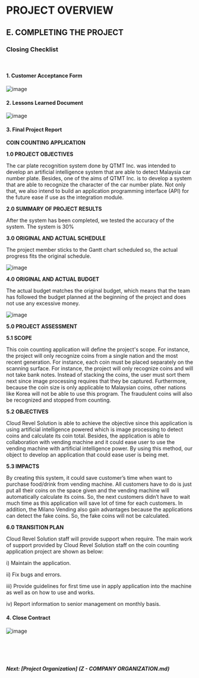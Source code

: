 # PROJECT OVERVIEW

## E. COMPLETING THE PROJECT
### Closing Checklist
<br>

#### 1. Customer Acceptance Form
![image](https://user-images.githubusercontent.com/121591140/211896717-38a7c044-2882-4121-8c04-3c550f84b5af.png)

#### 2. Lessons Learned Document
![image](https://user-images.githubusercontent.com/121591140/211913822-28a97234-3700-4153-9072-fbbea8509b42.png)


#### 3. Final Project Report
**COIN COUNTING APPLICATION**

**1.0 PROJECT OBJECTIVES**

The car plate recognition system done by QTMT Inc. was intended to develop an artificial intelligence system that are able to detect Malaysia car number plate. Besides, one of the aims of QTMT Inc. is to develop a system that are able to recognize the character of the car number plate. Not only that, we also intend to build an application programming interface (API) for the future ease if use as the integration module.

**2.0 SUMMARY OF PROJECT RESULTS**

After the system has been completed, we tested the accuracy of the system. The system is 30%

**3.0 ORIGINAL AND ACTUAL SCHEDULE**

The project member sticks to the Gantt chart scheduled so, the actual progress fits the original schedule.

![image](https://user-images.githubusercontent.com/121591140/211916067-66a0c094-3f5b-4c0f-8bcd-e452dc50e355.png)


**4.0 ORIGINAL AND ACTUAL BUDGET**

The actual budget matches the original budget, which means that the team has followed the budget planned at the beginning of the project and does not use any excessive money.

![image](https://user-images.githubusercontent.com/121591140/211896859-fb4a1d32-0963-4735-ac1f-ddce2f2104e6.png)

**5.0 PROJECT ASSESSMENT**

**5.1 SCOPE**

This coin counting application will define the project's scope. For instance, the project will only recognize coins from a single nation and the most recent generation. For instance, each coin must be placed separately on the scanning surface. For instance, the project will only recognize coins and will not take bank notes. Instead of stacking the coins, the user must sort them next since image processing requires that they be captured. Furthermore, because the coin size is only applicable to Malaysian coins, other nations like Korea will not be able to use this program. The fraudulent coins will also be recognized and stopped from counting.

**5.2 OBJECTIVES**

Cloud Revel Solution is able to achieve the objective since this application is using artificial intelligence powered which is image processing to detect coins and calculate its coin total. Besides, the application is able to collaboration with vending machine and it could ease user to use the vending machine with artificial intelligence power. By using this method, our object to develop an application that could ease user is being met.

**5.3 IMPACTS**

By creating this system, it could save customer’s time when want to purchase food/drink from vending machine. All customers have to do is just put all their coins on the space given and the vending machine will automatically calculate its coins. So, the next customers didn’t have to wait much time as this application will save lot of time for each customers. In addition, the Milano Vending also gain advantages because the applications can detect the fake coins. So, the fake coins will not be calculated.

**6.0 TRANSITION PLAN**

Cloud Revel Solution staff will provide support when require. The main work of support provided by Cloud Revel Solution staff on the coin counting application project are shown as below:

i)	Maintain the application.

ii)	Fix bugs and errors.

iii)	Provide guidelines for first time use in apply application into the machine as well as on how to use and works.

iv)	Report information to senior management on monthly basis.


#### 4. Close Contract

![image](https://user-images.githubusercontent.com/121591140/211897605-b246c769-64bd-448a-811f-a81beabb34cf.png)

<br><br><br>
##### Next: [Project Organization] (Z - COMPANY ORGANIZATION.md)

